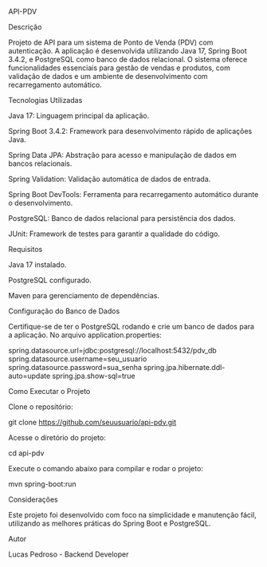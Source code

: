 API-PDV

Descrição

Projeto de API para um sistema de Ponto de Venda (PDV) com autenticação. A aplicação é desenvolvida utilizando Java 17, Spring Boot 3.4.2, e PostgreSQL como banco de dados relacional. O sistema oferece funcionalidades essenciais para gestão de vendas e produtos, com validação de dados e um ambiente de desenvolvimento com recarregamento automático.

Tecnologias Utilizadas

Java 17: Linguagem principal da aplicação.

Spring Boot 3.4.2: Framework para desenvolvimento rápido de aplicações Java.

Spring Data JPA: Abstração para acesso e manipulação de dados em bancos relacionais.

Spring Validation: Validação automática de dados de entrada.

Spring Boot DevTools: Ferramenta para recarregamento automático durante o desenvolvimento.

PostgreSQL: Banco de dados relacional para persistência dos dados.

JUnit: Framework de testes para garantir a qualidade do código.

Requisitos

Java 17 instalado.

PostgreSQL configurado.

Maven para gerenciamento de dependências.

Configuração do Banco de Dados

Certifique-se de ter o PostgreSQL rodando e crie um banco de dados para a aplicação. No arquivo application.properties:

spring.datasource.url=jdbc:postgresql://localhost:5432/pdv_db
spring.datasource.username=seu_usuario
spring.datasource.password=sua_senha
spring.jpa.hibernate.ddl-auto=update
spring.jpa.show-sql=true

Como Executar o Projeto

Clone o repositório:

git clone https://github.com/seuusuario/api-pdv.git

Acesse o diretório do projeto:

cd api-pdv

Execute o comando abaixo para compilar e rodar o projeto:

mvn spring-boot:run

Considerações

Este projeto foi desenvolvido com foco na simplicidade e manutenção fácil, utilizando as melhores práticas do Spring Boot e PostgreSQL.

Autor

Lucas Pedroso - Backend Developer

